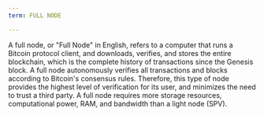 ```yaml
---
term: FULL NODE

---
```

A full node, or "Full Node" in English, refers to a computer that runs a Bitcoin protocol client, and downloads, verifies, and stores the entire blockchain, which is the complete history of transactions since the Genesis block. A full node autonomously verifies all transactions and blocks according to Bitcoin's consensus rules. Therefore, this type of node provides the highest level of verification for its user, and minimizes the need to trust a third party. A full node requires more storage resources, computational power, RAM, and bandwidth than a light node (SPV).